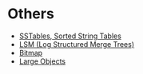 # Others

- [SSTables, Sorted String Tables](sstables-sorted-string-tables)
- [LSM (Log Structured Merge Trees)](lsm-log-structured-merge-trees)
- [Bitmap](bitmap)
- [Large Objects](data-structures/others/large-objects.md)
